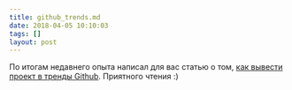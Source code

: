 ```yaml
---
title: github_trends.md
date: 2018-04-05 10:10:03
tags: []
layout: post
---
```


По итогам недавнего опыта написал для вас статью о том, [как вывести проект в тренды Github](https://github.com/orsinium/notes/blob/master/ru/notes/github_trends.md). Приятного чтения :)

